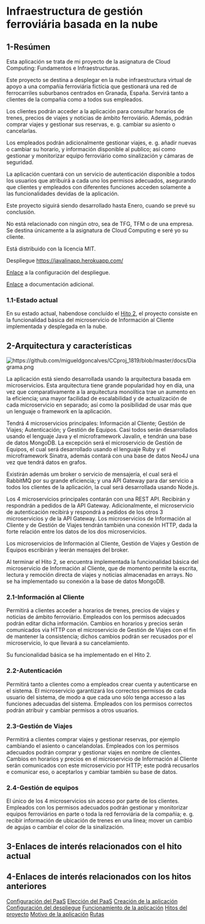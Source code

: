 # Infraestructura de gestión ferroviária basada en la nube

## 1-Resúmen

Esta aplicación se trata de mi proyecto de la asignatura de Cloud Computing: Fundamentos e Infraestructuras.

Este proyecto se destina a desplegar en la nube infraestructura virtual de apoyo a una compañia ferroviária fictícia que gestionará una red de ferrocarriles suburbanos centrados en Granada, España. Servirá tanto a clientes de la compañia como a todos sus empleados.

Los clientes podrán acceder a la aplicación para consultar horarios de trenes, precios de viajes y noticias de ámbito ferroviário. Además, podrán comprar viajes y gestionar sus reservas, e. g. cambiar su asiento o cancelarlas.

Los empleados podrán adicionalmente gestionar viajes, e. g. añadir nuevas o cambiar su horario, y información disponible al publico; así como gestionar y monitorizar equipo ferroviário como sinalización y cámaras de seguridad.

La aplicación cuentará con un servicio de autenticación disponible a todos los usuarios que atribuirá a cada uno los permisos adecuados, asegurando que clientes y empleados con diferentes funciones acceden solamente a las funcionalidades devidas de la aplicación.

Este proyecto siguirá siendo desarrollado hasta Enero, cuando se prevé su conclusión.

No está relacionado con ningún otro, sea de TFG, TFM o de una empresa. Se destina únicamente a la asignatura de Cloud Computing e seré yo su cliente.

Está distribuido con la licencia MIT.

Despliegue https://javalinapp.herokuapp.com/

[Enlace](https://github.com/migueldgoncalves/CCproj_1819/blob/master/docs/despliegue.md) a la configuración del despliegue.

[Enlace](https://migueldgoncalves.github.io/CCproj_1819/) a documentación adicional.

### 1.1-Estado actual

En su estado actual, habendose concluído el [Hito 2](https://github.com/migueldgoncalves/CCproj_1819/milestone/8), el proyecto consiste en la funcionalidad básica del microservicio de Información al Cliente implementada y desplegada en la nube.

## 2-Arquitectura y características

<img src="https://github.com/migueldgoncalves/CCproj_1819/blob/master/docs/Diagrama.png" alt="https://github.com/migueldgoncalves/CCproj_1819/blob/master/docs/Diagrama.png">

La aplicación está siendo desarrollada usando la arquitectura basada em microservicios. Esta arquitectura tiene grande popularidad hoy en día, una vez que comparativamente a la arquitectura monolítica trae un aumento en la eficiencia; una mayor facilidad de escalabilidad y de actualización de cada microservicio en separado; así como la posibilidad de usar más que un lenguaje o framework en la aplicación.

Tendrá 4 microservicios principales: Información al Cliente; Gestión de Viajes; Autenticación; y Gestión de Equipos. Casi todos serán desarrollados usando el lenguaje Java y el microframework Javalin, e tendrán una base de datos MongoDB. La excepción será el microservicio de Gestión de Equipos, el cual será desarrollado usando el lenguaje Ruby y el microframework Sinatra, además contará con una base de datos Neo4J una vez que tendrá datos en grafos.

Existirán además um broker o servicio de mensajería, el cual será el RabbitMQ por su grande eficiencia; y una API Gateway para dar servicio a todos los clientes de la aplicación, la cual será desarrollada usando Node.js.

Los 4 microservicios principales contarán con una REST API. Recibirán y respondrán a pedidos de la API Gateway. Adicionalmente, el microservicio de autenticación recibirá y respondrá a pedidos de los otros 3 microservicios y de la API Gateway. Los microservicios de Información al Cliente y de Gestión de Viajes tendrán también una conexión HTTP, dada la forte relación entre los datos de los dos microservicios.

Los microservicios de Información al Cliente, Gestión de Viajes y Gestión de Equipos escribirán y leerán mensajes del broker.

Al terminar el Hito 2, se encuentra implementada la funcionalidad básica del microservicio de Información al Cliente, que de momento permite la escrita, lectura y remoción directa de viajes y noticias almacenadas en arrays. No se ha implementado su conexión a la base de datos MongoDB.

### 2.1-Información al Cliente

Permitirá a clientes acceder a horarios de trenes, precios de viajes y noticias de ámbito ferroviário. Empleados con los permisos adecuados podrán editar dicha información. Cambios en horarios y precios serán comunicados via HTTP con el microservicio de Gestión de Viajes con el fin de mantener la consistencia; dichos cambios podrán ser recusados por el microservicio, lo que llevará a su cancelamiento.

Su funcionalidad básica se ha implementado en el Hito 2.

### 2.2-Autenticación

Permitirá tanto a clientes como a empleados crear cuenta y autenticarse en el sistema. El microservicio garantizará los correctos permisos de cada usuario del sistema, de modo a que cada uno sólo tenga accesso a las funciones adecuadas del sistema. Empleados con los permisos correctos podrán atribuir y cambiar permisos a otros usuarios.

### 2.3-Gestión de Viajes

Permitirá a clientes comprar viajes y gestionar reservas, por ejemplo cambiando el asiento o cancelandolas. Empleados con los permisos adecuados podrán comprar y gestionar viajes en nombre de clientes. Cambios en horarios y precios en el microservicio de Información al Cliente serán comunicados con este microservicio por HTTP; este podrá recusarlos e comunicar eso, o aceptarlos y cambiar también su base de datos.

### 2.4-Gestión de equipos

El único de los 4 microservicios sin acceso por parte de los clientes. Empleados con los permisos adecuados podrán gestionar y monitorizar equipos ferroviários en parte o toda la red ferroviária de la compañia; e. g. recibir información de ubicación de trenes en una línea; mover un cambio de agujas o cambiar el color de la sinalización.

## 3-Enlaces de interés relacionados con el hito actual



## 4-Enlaces de interés relacionados con los hitos anteriores

[Configuración del PaaS](https://github.com/migueldgoncalves/CCproj_1819/blob/master/docs/PaaS_configuracion.md)
[Elección del PaaS](https://github.com/migueldgoncalves/CCproj_1819/blob/master/docs/PaaS_eleccion.md)
[Creación de la aplicación](https://github.com/migueldgoncalves/CCproj_1819/blob/master/docs/creacion_aplicacion.md)
[Configuración del despliegue](https://github.com/migueldgoncalves/CCproj_1819/blob/master/docs/despliegue_PaaS.md)
[Funcionamiento de la aplicación](https://github.com/migueldgoncalves/CCproj_1819/blob/master/docs/funcionamiento.md)
[Hitos del proyecto](https://github.com/migueldgoncalves/CCproj_1819/blob/master/docs/hitos.md)
[Motivo de la aplicación](https://github.com/migueldgoncalves/CCproj_1819/blob/master/docs/motivo.md)
[Rutas](https://github.com/migueldgoncalves/CCproj_1819/blob/master/docs/rutas.md)
